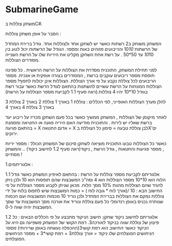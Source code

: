# SubmarineGame
משחק צוללות בC#.

הסבר על אופן משחק צוללות : 

המשחק משוחק ב2 רשתות כאשר יש לשחקן אחד ולצוללות אחד.
גודל ברירת המחדל של הרשתות 10*10 והריבועים מזוהים באות ומספר.
הגודל של הרשתות יכול לנוע בין 10*10 עד 50*50 .
על רשת אחת השחקן מקליט את היריות שלו על הרשת השנייה מסודרים הצוללות.

לפני תחילת המשחק, התוכנית מסדרת את הצוללות על הרשת הראשית . כל ספינה תופסת מספר ריבועים עוקבים ברשת , המסודרים בצורה אופקית או אנכית.
מספר הריבועים לכל צוללת נקבע על פי אורך הצוללת. הצוללות אינן יכולות לחפוף!
מספר הצוללות המונחות על הרשת עשויים להשתנות בהתאם לגודל הרשת כאשר עבור רשת בגודל 10*10 יהיו 4 צוללות.(ראה סעיף 1.1 לקביעת מספר הצוללות על הרשת)

להלן מערך הצוללות האופייני, לפי הכללים :
צוללת 1 באורך 1
צוללת 2 באורך 2
צוללת 3 באורך 3
צוללת 4 באורך 4

לאחר מיקומן של הצוללות , המשחק ממשיך כאשר בכל פעם השחקן מכריז על ריבוע יעד ברשת שאליו יש לירות .
והתוכנית מודיעה האם היריה פגעה או החטיאה ומסמנת בהתאם פגיעה = X אדום החטאה = X לבן צוללת טבעה = סימון כל הצוללת בX'ים ירוקים.

כאשר כל הצוללות טבעו התוכנית מוציאה לשחקן סיכום של המשחק הכולל : 
מספר יריות , מספר פגיעות והחטאות , גודל הרשת , ניקוד(ראה סעיף 1.2 לחישוב ניקוד) ..
והמשחק מסתיים ! 

1.אלגוריתמים : 

1.1 אלגוריתם לקביעת מספר צוללות על הרשת : 
	בהתאם לאיפיון המשחק כאשר גודל הלוח הוא 10*10 מספר הצוללות הוא 4 וסה"כ המשבצות שהם תופסות הוא 10
	ולכן ניתן להגיד שהם הצוללות מהוות 10% מסך הלוח.
	מכאן שניתן לקבוע מספר הצוללות על פי החישוב הבא : 10 /(אורך לוח * גובה לוח ) = כמות המשבצות שיש לתפוס בלוח על ידי צוללות
	נמקם את הצוללות בברירת המחדל ולכן נוריד 10 מכמות המשבצות ועם הכמות שנותרה נכניס באופן רנדומלי כל פעם צוללת ונוריד את אורכה מסך המשבצות 
	עד שסך המשבצות יהיה שווה ל-0.
	
1.2 אלגוריתם לחישוב ניקוד שחקן:
חישוב הניקוד מתבצע על פי הכללים הבאים : 
*כל פיצוץ של צוללת שווה בניקוד לאורכה*3.
*רמת הקושי של המשחק משפיעה גם היא על הניקוד כאשר החישוב הוא רמת קושי*3(ההכפלה נעשתה באופן שרירותי)
*מספר הניחושים המוצלחים שלו 
ניקוד = אורך צוללת*3 + רמת קושי*3 + מספר הניחושים המוצלחים.
